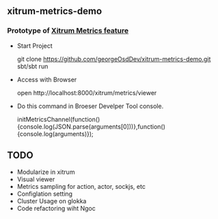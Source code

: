 ## xitrum-metrics-demo

### Prototype of [Xitrum Metrics feature](https://github.com/ngocdaothanh/xitrum/issues/80)


* Start Project


    git clone https://github.com/georgeOsdDev/xitrum-metrics-demo.git
    sbt/sbt run


* Access with Browser

    open http://localhost:8000/xitrum/metrics/viewer

* Do this command in Broeser Develper Tool console.

    initMetricsChannel(function(){console.log(JSON.parse(arguments[0]))},function(){console.log(arguments)});


## TODO

* Modularize in xitrum
* Visual viewer
* Metrics sampling for action, actor, sockjs, etc
* Configlation setting
* Cluster Usage on glokka
* Code refactoring wiht Ngoc
